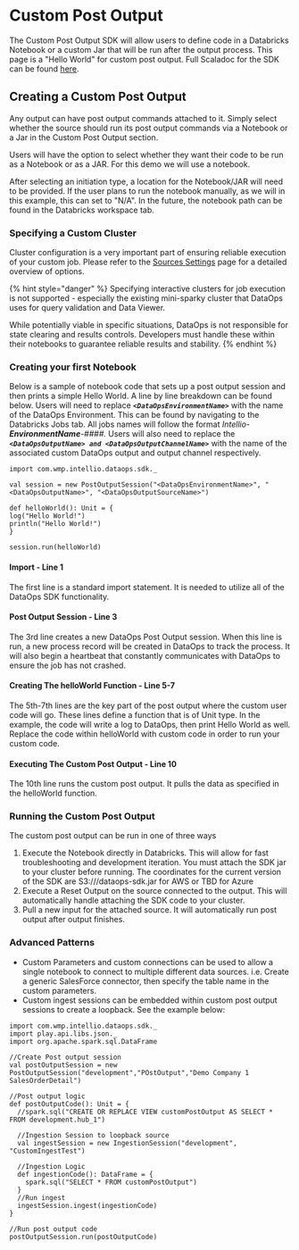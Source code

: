 # Custom Post Output

The Custom Post Output SDK will allow users to define code in a Databricks Notebook or a custom Jar that will be run after the output process. This page is a "Hello World" for custom post output. Full Scaladoc for the SDK can be found [here](https://docs.intellio.wmp.com/com/wmp/intellio/dataops/sdk/PostOutputSession.html). 

## Creating a Custom Post Output 

Any output can have post output commands attached to it. Simply select whether the source should run its post output commands via a Notebook or a Jar in the Custom Post Output section. 

Users will have the option to select whether they want their code to be run as a Notebook or as a JAR. For this demo we will use a notebook. 

After selecting an initiation type, a location for the Notebook/JAR will need to be provided. If the user plans to run the notebook manually, as we will in this example, this can set to "N/A". In the future, the notebook path can be found in the Databricks workspace tab. 

### Specifying a Custom Cluster

Cluster configuration is a very important part of ensuring reliable execution of your custom job. Please refer to the [Sources Settings](../source-configuration/source-details.md#cluster-type) page for a detailed overview of options.

{% hint style="danger" %}
Specifying interactive clusters for job execution is not supported - especially the existing mini-sparky cluster that DataOps uses for query validation and Data Viewer.

While potentially viable in specific situations, DataOps is not responsible for state clearing and results controls. Developers must handle these within their notebooks to guarantee reliable results and stability. 
{% endhint %}

### Creating your first Notebook

Below is a sample of notebook code that sets up a post output session and then prints a simple Hello World.  A line by line breakdown can be found below. Users will need to replace _**`<DataOpsEnvironmentName>`**_  with the name of the DataOps Environment. This can be found by navigating to the Databricks Jobs tab. All jobs names will follow the format _Intellio-**EnvironmentName**-\#\#\#\#._ Users will also need to replace the _**`<DataOpsOutputName> and <DataOpsOutputChannelName>`**_ with the name of the associated custom DataOps output and output channel respectively.

```text
import com.wmp.intellio.dataops.sdk._

val session = new PostOutputSession("<DataOpsEnvironmentName>", "<DataOpsOutputName>", "<DataOpsOutputSourceName>") 

def helloWorld(): Unit = {
log("Hello World!")
println("Hello World!")
}

session.run(helloWorld)
```

#### Import - Line 1

The first line is a standard import statement. It is needed to utilize all of the DataOps SDK functionality.

#### Post Output Session - Line 3 

The 3rd line creates a new DataOps Post Output session. When this line is run, a new process record will be created in DataOps to track the process. It will also begin a heartbeat that constantly communicates with DataOps to ensure the job has not crashed.



#### Creating The helloWorld Function - Line 5-7

The 5th-7th lines are the key part of the post output where the custom user code will go. These lines define a function that is of Unit type. In the example, the code will write a log to DataOps, then print Hello World as well. Replace the code within helloWorld with custom code in order to run your custom code.

#### Executing The Custom Post Output - Line 10

The 10th line runs the custom post output. It pulls the data as specified in the helloWorld function.

### Running the Custom Post Output

The custom post output can be run in one of three ways

1. Execute the Notebook directly in Databricks. This will allow for fast troubleshooting and development iteration. You must attach the SDK jar to your cluster before running. The coordinates for the current version of the SDK are S3:///dataops-sdk.jar for AWS or TBD for Azure 
2. Execute a Reset Output on the source connected to the output. This will automatically handle attaching the SDK code to your cluster. 
3. Pull a new input for the attached source. It will automatically run post output after output finishes.

### Advanced Patterns

* Custom Parameters and custom connections can be used to allow a single notebook to connect to multiple different data sources. i.e. Create a generic SalesForce connector, then specify the table name in the custom parameters. 
* Custom ingest sessions can be embedded within custom post output sessions to create a loopback. See the example below:

```text
import com.wmp.intellio.dataops.sdk._
import play.api.libs.json._
import org.apache.spark.sql.DataFrame

//Create Post output session
val postOutputSession = new PostOutputSession("development","POstOutput","Demo Company 1 SalesOrderDetail")

//Post output logic
def postOutputCode(): Unit = {
  //spark.sql("CREATE OR REPLACE VIEW customPostOutput AS SELECT * FROM development.hub_1")
  
  //Ingestion Session to loopback source
  val ingestSession = new IngestionSession("development", "CustomIngestTest")
  
  //Ingestion Logic
  def ingestionCode(): DataFrame = {
    spark.sql("SELECT * FROM customPostOutput")
  }
  //Run ingest
  ingestSession.ingest(ingestionCode)
}

//Run post output code
postOutputSession.run(postOutputCode)
```

